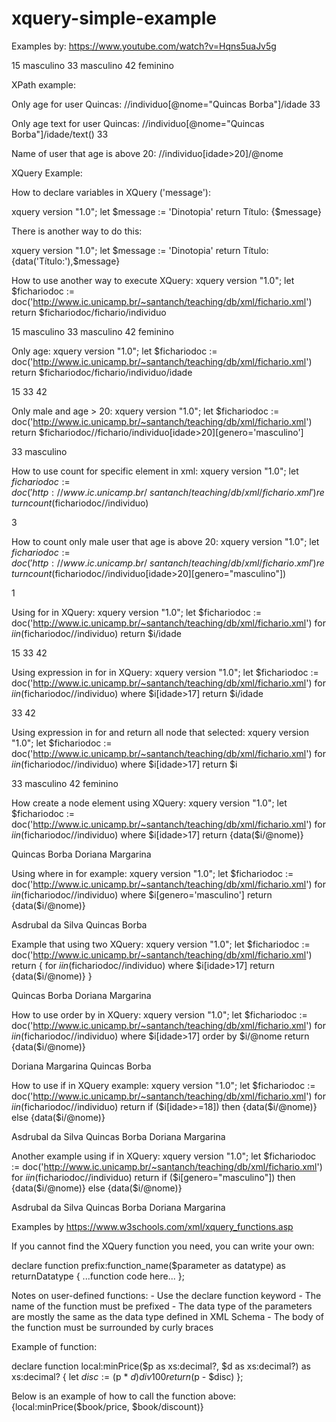 # xquery-simple-example

Examples by: https://www.youtube.com/watch?v=Hqns5uaJv5g

<fichario>
    <individuo nome="Asdrubal da Silva">
        <idade>15</idade>
        <genero>masculino</genero>
    </individuo>
    <individuo nome="Quincas Borba">
        <idade>33</idade>
        <genero>masculino</genero>
    </individuo>
    <individuo nome="Doriana Margarina">
        <idade>42</idade>
        <genero>feminino</genero>
    </individuo>
</fichario>

XPath example:

Only age for user Quincas:
//individuo[@nome="Quincas Borba"]/idade
<idade>33</idade>

Only age text for user Quincas:
//individuo[@nome="Quincas Borba"]/idade/text()
33

Name of user that age is above 20:
//individuo[idade>20]/@nome

XQuery Example:

How to declare variables in XQuery ('message'):

xquery version "1.0";
let $message := 'Dinotopia'
return
<livro>Título: {$message}</livro>

There is another way to do this:

xquery version "1.0";
let $message := 'Dinotopia'
return
<livro>Título: {data('Título:'),$message}</livro>

How to use another way to execute XQuery:
xquery version "1.0";
let $fichariodoc := doc('http://www.ic.unicamp.br/~santanch/teaching/db/xml/fichario.xml')
return $fichariodoc/fichario/individuo

<?xml version="1.0" encoding="UTF-8"?>
<individuo nome="Asdrubal da Silva">
	<idade>15</idade> 
	<genero>masculino</genero> 
</individuo>
<individuo nome="Quincas Borba">
	<idade>33</idade> 
	<genero>masculino</genero> 
</individuo>
<individuo nome="Doriana Margarina">
	<idade>42</idade> 
	<genero>feminino</genero> 
</individuo>

Only age:
xquery version "1.0";
let $fichariodoc := doc('http://www.ic.unicamp.br/~santanch/teaching/db/xml/fichario.xml')
return $fichariodoc/fichario/individuo/idade
<?xml version="1.0" encoding="UTF-8"?>
<idade>15</idade>
<idade>33</idade>
<idade>42</idade>

Only male and age > 20:
xquery version "1.0";
let $fichariodoc := doc('http://www.ic.unicamp.br/~santanch/teaching/db/xml/fichario.xml')
return $fichariodoc//fichario/individuo[idade>20][genero='masculino']

<?xml version="1.0" encoding="UTF-8"?>
<individuo nome="Quincas Borba">
	<idade>33</idade> 
	<genero>masculino</genero> 
</individuo>

How to use count for specific element in xml:
xquery version "1.0";
let $fichariodoc := doc('http://www.ic.unicamp.br/~santanch/teaching/db/xml/fichario.xml')
return count($fichariodoc//individuo)

<?xml version="1.0" encoding="UTF-8"?>
3

How to count only male user that age is above 20:
xquery version "1.0";
let $fichariodoc := doc('http://www.ic.unicamp.br/~santanch/teaching/db/xml/fichario.xml')
return count($fichariodoc//individuo[idade>20][genero="masculino"])

<?xml version="1.0" encoding="UTF-8"?>
1

Using for in XQuery:
xquery version "1.0";
let $fichariodoc := doc('http://www.ic.unicamp.br/~santanch/teaching/db/xml/fichario.xml')
for $i in ($fichariodoc//individuo)
return $i/idade

<?xml version="1.0" encoding="UTF-8"?>
<idade>15</idade>
<idade>33</idade>
<idade>42</idade>

Using expression in for in XQuery:
xquery version "1.0";
let $fichariodoc := doc('http://www.ic.unicamp.br/~santanch/teaching/db/xml/fichario.xml')
for $i in ($fichariodoc//individuo)
where $i[idade>17]
return $i/idade

<?xml version="1.0" encoding="UTF-8"?>
<idade>33</idade>
<idade>42</idade>


Using expression in for and return all node that selected:
xquery version "1.0";
let $fichariodoc := doc('http://www.ic.unicamp.br/~santanch/teaching/db/xml/fichario.xml')
for $i in ($fichariodoc//individuo)
where $i[idade>17]
return $i

<?xml version="1.0" encoding="UTF-8"?>
<individuo nome="Quincas Borba">
	<idade>33</idade> 
	<genero>masculino</genero> 
</individuo>
<individuo nome="Doriana Margarina">
	<idade>42</idade> 
	<genero>feminino</genero> 
</individuo>

How create a node element using XQuery:
xquery version "1.0";
let $fichariodoc := doc('http://www.ic.unicamp.br/~santanch/teaching/db/xml/fichario.xml')
for $i in ($fichariodoc//individuo)
where $i[idade>17]
return <maior>{data($i/@nome)}</maior> 

<?xml version="1.0" encoding="UTF-8"?>
<maior>Quincas Borba</maior>
<maior>Doriana Margarina</maior>


Using where in for example:
xquery version "1.0";
let $fichariodoc := doc('http://www.ic.unicamp.br/~santanch/teaching/db/xml/fichario.xml')
for $i in ($fichariodoc//individuo)
where $i[genero='masculino']
return <masculino>{data($i/@nome)}</masculino>

<?xml version="1.0" encoding="UTF-8"?>
<masculino>Asdrubal da Silva</masculino>
<masculino>Quincas Borba</masculino>

Example that using two XQuery:
xquery version "1.0";
let $fichariodoc := doc('http://www.ic.unicamp.br/~santanch/teaching/db/xml/fichario.xml')
return
<classificacao>
{
 for $i in ($fichariodoc//individuo)
 where $i[idade>17]
 return <maior>{data($i/@nome)}</maior>
}
</classificacao>

<?xml version="1.0" encoding="UTF-8"?>
<classificacao>
	<maior>Quincas Borba</maior>
	<maior>Doriana Margarina</maior>
</classificacao>

How to use order by in XQuery:
xquery version "1.0";
let $fichariodoc := doc('http://www.ic.unicamp.br/~santanch/teaching/db/xml/fichario.xml')
for $i in ($fichariodoc//individuo)
where $i[idade>17]
order by $i/@nome
return <maior>{data($i/@nome)}</maior>

<?xml version="1.0" encoding="UTF-8"?>
<maior>Doriana Margarina</maior>
<maior>Quincas Borba</maior>

How to use if in XQuery example:
xquery version "1.0";
let $fichariodoc := doc('http://www.ic.unicamp.br/~santanch/teaching/db/xml/fichario.xml')
for $i in ($fichariodoc//individuo)
return if ($i[idade>=18])
 then <maior>{data($i/@nome)}</maior>
 else <menor>{data($i/@nome)}</menor>

<?xml version="1.0" encoding="UTF-8"?>
<menor>Asdrubal da Silva</menor>
<maior>Quincas Borba</maior>
<maior>Doriana Margarina</maior>

Another example using if in XQuery:
xquery version "1.0";
let $fichariodoc := doc('http://www.ic.unicamp.br/~santanch/teaching/db/xml/fichario.xml')
for $i in ($fichariodoc//individuo)
return if ($i[genero="masculino"])
 then <masculino>{data($i/@nome)}</masculino>
 else <feminino>{data($i/@nome)}</feminino>

<?xml version="1.0" encoding="UTF-8"?>
<masculino>Asdrubal da Silva</masculino>
<masculino>Quincas Borba</masculino>
<feminino>Doriana Margarina</feminino>


Examples by https://www.w3schools.com/xml/xquery_functions.asp

If you cannot find the XQuery function you need, you can write your own:


declare function prefix:function_name($parameter as datatype)
as returnDatatype
{
 ...function code here...
};

Notes on user-defined functions:
	- Use the declare function keyword
	- The name of the function must be prefixed
	- The data type of the parameters are mostly the same as the data type defined in XML Schema
	- The body of the function must be surrounded by curly braces


Example of function:

declare function local:minPrice($p as xs:decimal?, $d as xs:decimal?)
as xs:decimal?
{
let $disc := ($p * $d) div 100
return ($p - $disc)
};

Below is an example of how to call the function above:
<minPrice>{local:minPrice($book/price, $book/discount)}</minPrice>
